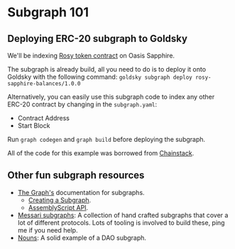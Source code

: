 # Subgraph 101

## Deploying ERC-20 subgraph to Goldsky

We'll be indexing [Rosy token contract](https://explorer.oasis.io/mainnet/sapphire/token/0x6665a6Cae3F52959f0f653E3D04270D54e6f13d8) on Oasis Sapphire.

The subgraph is already build, all you need to do is to deploy it onto Goldsky with the following command:
`goldsky subgraph deploy rosy-sapphire-balances/1.0.0`

Alternatively, you can easily use this subgraph code to index any other ERC-20 contract by changing in the `subgraph.yaml`:
- Contract Address
- Start Block

Run `graph codegen` and `graph build` before deploying the subgraph.

All of the code for this example was borrowed from [Chainstack](https://docs.chainstack.com/docs/subgraphs-tutorial-indexing-erc-20-token-balance).

## Other fun subgraph resources

- [The Graph's](https://thegraph.com/docs/en/quick-start/) documentation for subgraphs.
  - [Creating a Subgraph](https://thegraph.com/docs/en/developing/creating-a-subgraph/).
  - [AssemblyScript API](https://thegraph.com/docs/en/developing/graph-ts/README/).
- [Messari subgraphs](https://github.com/messari/subgraphs): A collection of hand crafted subgraphs that cover a lot of different protocols. Lots of tooling is involved to build these, ping me if you need help.
- [Nouns](https://github.com/nounsDAO/nouns-monorepo/tree/master/packages/nouns-subgraph): A solid example of a DAO subgraph.
